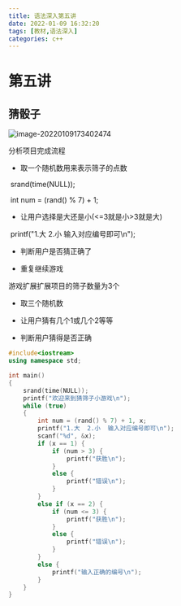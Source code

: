```yaml
---
title: 语法深入第五讲
date: 2022-01-09 16:32:20
tags: [教材,语法深入] 
categories: c++
---
```


# 第五讲

## 猜骰子

![image-20220109173402474](https://gitee.com/gaoxianglong/picgo/raw/master/img/image-20220109173402474.png)

分析项目完成流程

- 取一个随机数用来表示筛子的点数

​		srand(time(NULL));

​		int num = (rand() % 7) + 1;

- 让用户选择是大还是小(<=3就是小>3就是大)

​		printf("1.大 2.小 输入对应编号即可\n");

- 判断用户是否猜正确了

- 重复继续游戏

游戏扩展扩展项目的筛子数量为3个

- 取三个随机数

- 让用户猜有几个1或几个2等等

- 判断用户猜得是否正确

```c++
#include<iostream>
using namespace std;

int main()
{
	srand(time(NULL));
	printf("欢迎来到猜筛子小游戏\n");
	while (true)
	{
		int num = (rand() % 7) + 1, x;
		printf("1.大  2.小  输入对应编号即可\n");
		scanf("%d", &x);
		if (x == 1) {
			if (num > 3) {
				printf("获胜\n");
			}
			else {
				printf("错误\n");
			}
		}
		else if (x == 2) {
			if (num <= 3) {
				printf("获胜\n");
			}
			else {
				printf("错误\n");
			}
		}
		else {
			printf("输入正确的编号\n");
		}
	}
}
```

